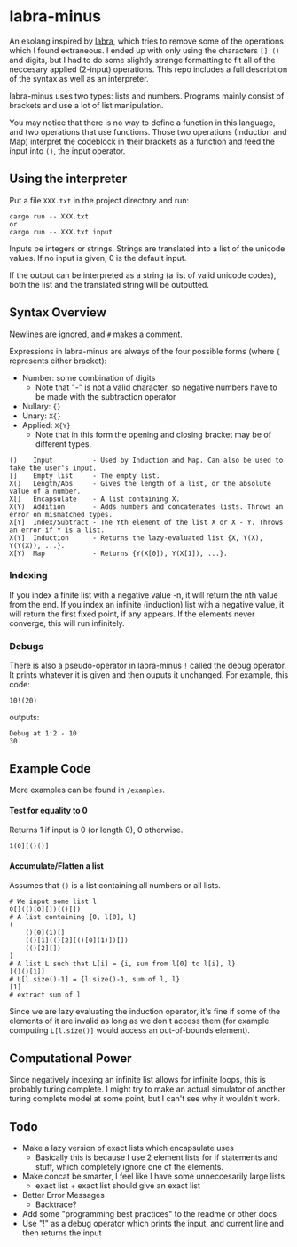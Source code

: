 # labra-minus

An esolang inspired by [labra](https://esolangs.org/wiki/Labra), which tries to remove some of the operations which I found extraneous. I ended up with only using the characters `[] ()` and digits, but I had to do some slightly strange formatting to fit all of the neccesary applied (2-input) operations. This repo includes a full description of the syntax as well as an interpreter.

labra-minus uses two types: lists and numbers. Programs mainly consist of brackets and use a lot of list manipulation.

You may notice that there is no way to define a function in this language, and two operations that use functions. Those two operations (Induction and Map) interpret the codeblock in their brackets as a function and feed the input into `()`, the input operator.

## Using the interpreter

Put a file `XXX.txt` in the project directory and run:
```
cargo run -- XXX.txt
or
cargo run -- XXX.txt input
```
Inputs be integers or strings. Strings are translated into a list of the unicode values. If no input is given, 0 is the default input.

If the output can be interpreted as a string (a list of valid unicode codes), both the list and the translated string will be outputted.

## Syntax Overview
Newlines are ignored, and `#` makes a comment.

Expressions in labra-minus are always of the four possible forms (where `{` represents either bracket):
* Number: some combination of digits
  * Note that "-" is not a valid character, so negative numbers have to be made with the subtraction operator
* Nullary: `{}`
* Unary: `X{}`
* Applied: `X{Y}`
  * Note that in this form the opening and closing bracket may be of different types.

```
()    Input          - Used by Induction and Map. Can also be used to take the user's input.
[]    Empty list     - The empty list.
X()   Length/Abs     - Gives the length of a list, or the absolute value of a number.
X[]   Encapsulate    - A list containing X.
X(Y)  Addition       - Adds numbers and concatenates lists. Throws an error on mismatched types.
X[Y]  Index/Subtract - The Yth element of the list X or X - Y. Throws an error if Y is a list.
X(Y]  Induction      - Returns the lazy-evaluated list {X, Y(X), Y(Y(X)), ...}.
X[Y)  Map            - Returns {Y(X[0]), Y(X[1]), ...}.
```
### Indexing
If you index a finite list with a negative value -n, it will return the nth value from the end. If you index an infinite (induction) list with a negative value, it will return the first fixed point, if any appears. If the elements never converge, this will run infinitely.

### Debugs
There is also a pseudo-operator in labra-minus `!` called the debug operator. It prints whatever it is given and then ouputs it unchanged. For example, this code:
```
10!(20)
```
outputs:
```
Debug at 1:2 - 10
30
```

## Example Code

More examples can be found in `/examples`.

#### Test for equality to 0
Returns 1 if input is 0 (or length 0), 0 otherwise.

```
1(0][()()]
```

#### Accumulate/Flatten a list
Assumes that `()` is a list containing all numbers or all lists.
```
# We input some list l
0[](()[0][])(()[])
# A list containing {0, l[0], l}
(
    ()[0](1)[]
    (()[1](()[2][()[0](1)])[])
    (()[2][])
]
# A list L such that L[i] = {i, sum from l[0] to l[i], l}
[()()[1]]
# L[l.size()-1] = {l.size()-1, sum of l, l}
[1]
# extract sum of l
```
Since we are lazy evaluating the induction operator, it's fine if some of the elements of it are invalid as long as we don't access them (for example computing `L[l.size()]` would access an out-of-bounds element).

## Computational Power
Since negatively indexing an infinite list allows for infinite loops, this is probably turing complete. I might try to make an actual simulator of another turing complete model at some point, but I can't see why it wouldn't work.

## Todo
 * Make a lazy version of exact lists which encapsulate uses
   * Basically this is because I use 2 element lists for if statements and stuff, which completely ignore one of the elements.
 * Make concat be smarter, I feel like I have some unneccesarily large lists
   * exact list + exact list should give an exact list
 * Better Error Messages
   * Backtrace?
 * Add some "programming best practices" to the readme or other docs
 * Use "!" as a debug operator which prints the input, and current line and then returns the input
